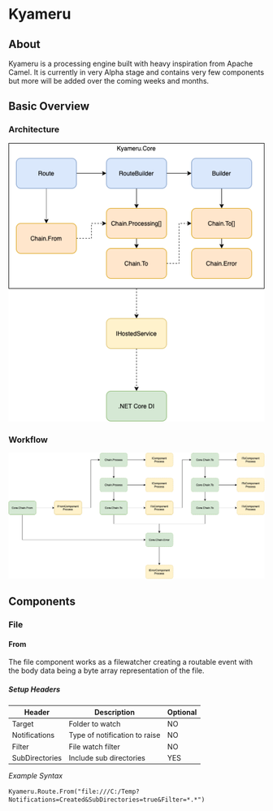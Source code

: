# Kyameru
## About
Kyameru is a processing engine built with heavy inspiration from Apache Camel.
It is currently in very Alpha stage and contains very few components but more will be added over the coming weeks and months.

## Basic Overview
### Architecture
![Image of Kyameru Component](docs/arch.png)

### Workflow
![Image of workflow](docs/workflow.png)

## Components
### File
#### From
The file component works as a filewatcher creating a routable event with the body data being a byte array representation of the file.
##### Setup Headers

Header | Description | Optional
------ | ----------- | --------
Target | Folder to watch | NO
Notifications | Type of notification to raise | NO
Filter | File watch filter | NO
SubDirectories | Include sub directories | YES

*Example Syntax*
```
Kyameru.Route.From("file:///C:/Temp?Notifications=Created&SubDirectories=true&Filter=*.*")
```
